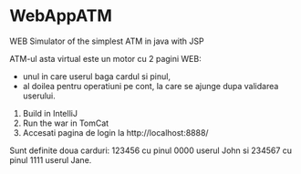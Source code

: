 # WebAppATM
WEB Simulator of the simplest ATM in java with JSP

ATM-ul asta virtual este un motor cu 2 pagini WEB: 
- unul in care userul baga cardul si pinul, 
- al doilea pentru operatiuni pe cont, la care se ajunge dupa validarea userului.

1. Build in IntelliJ
2. Run the war in TomCat
3. Accesati pagina de login la http://localhost:8888/

Sunt definite doua carduri:
123456 cu pinul 0000 userul John si
234567 cu pinul 1111 userul Jane.
